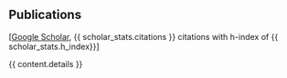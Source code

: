 ## <i class="fa fa-chevron-right"></i> Publications

<!-- [<a href="https://github.com/HollowMan/resume/blob/master/publications/{{ content.file }}">BibTeX</a>] -->
<!-- Selected publications are <span style='background-color: #ffffd0'>highlighted.</span> -->
<!-- {{ summary }} -->
<!-- <br> -->
[<a href="https://scholar.google.com/citations?user={{ scholar_id }}">Google Scholar</a>, {{ scholar_stats.citations }} citations with h-index of {{ scholar_stats.h_index}}]
<br>

{{ content.details }}
